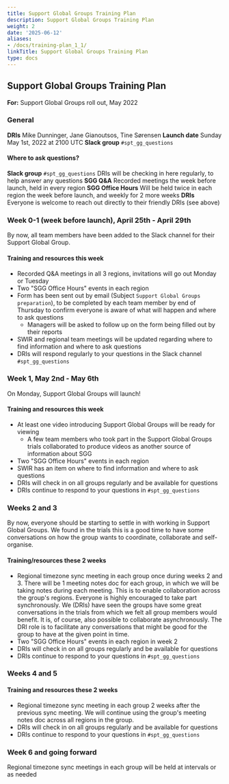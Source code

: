```yaml
---
title: Support Global Groups Training Plan
description: Support Global Groups Training Plan
weight: 2
date: '2025-06-12'
aliases:
- /docs/training-plan_1_1/
linkTitle: Support Global Groups Training Plan
type: docs
---
```


## Support Global Groups Training Plan

**For:** Support Global Groups roll out, May 2022

### General

**DRIs** Mike Dunninger, Jane Gianoutsos, Tine Sørensen
**Launch date** Sunday May 1st, 2022 at 2100 UTC
**Slack group** `#spt_gg_questions`

#### Where to ask questions?

**Slack group** `#spt_gg_questions` DRIs will be checking in here regularly, to help answer any questions
**SGG Q&A** Recorded meetings the week before launch, held in every region
**SGG Office Hours** Will be held twice in each region the week before launch, and weekly for 2 more weeks
**DRIs** Everyone is welcome to reach out directly to their friendly DRIs (see above)

### Week 0-1 (week before launch), April 25th - April 29th

By now, all team members have been added to the Slack channel for their Support Global Group.

#### Training and resources this week

- Recorded Q&A meetings in all 3 regions, invitations will go out Monday or Tuesday
- Two "SGG Office Hours" events in each region
- Form has been sent out by email (Subject `Support Global Groups preparation`), to be completed by each team member by end of Thursday to confirm everyone is aware of what will happen and where to ask questions
  - Managers will be asked to follow up on the form being filled out by their reports
- SWIR and regional team meetings will be updated regarding where to find information and where to ask questions
- DRIs will respond regularly to your questions in the Slack channel `#spt_gg_questions`

### Week 1, May 2nd - May 6th

On Monday, Support Global Groups will launch!

#### Training and resources this week

- At least one video introducing Support Global Groups will be ready for viewing
  - A few team members who took part in the Support Global Groups trials collaborated to produce videos as another source of information about SGG
- Two "SGG Office Hours" events in each region
- SWIR has an item on where to find information and where to ask questions
- DRIs will check in on all groups regularly and be available for questions
- DRIs continue to respond to your questions in `#spt_gg_questions`

### Weeks 2 and 3

By now, everyone should be starting to settle in with working in Support Global Groups. We found in the trials this is a good time to have some conversations on how the group wants to coordinate, collaborate and self-organise.

#### Training/resources these 2 weeks

- Regional timezone sync meeting in each group once during weeks 2 and 3. There will be 1 meeting notes doc for each group, in which we will be taking notes during each meeting. This is to enable collaboration across the group's regions.
Everyone is highly encouraged to take part synchronously. We (DRIs) have seen the groups have some great conversations in the trials from which we felt all group members would benefit. It is, of course, also possible to collaborate asynchronously.
The DRI role is to facilitate any conversations that might be good for the group to have at the given point in time.
- Two "SGG Office Hours" events in each region in week 2
- DRIs will check in on all groups regularly and be available for questions
- DRIs continue to respond to your questions in `#spt_gg_questions`

### Weeks 4 and 5

#### Training and resources these 2 weeks

- Regional timezone sync meeting in each group 2 weeks after the previous sync meeting. We will continue using the group's meeting notes doc across all regions in the group.
- DRIs will check in on all groups regularly and be available for questions
- DRIs continue to respond to your questions in `#spt_gg_questions`

### Week 6 and going forward

Regional timezone sync meetings in each group will be held at intervals or as needed
